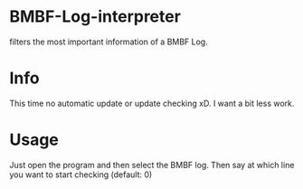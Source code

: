 # BMBF-Log-interpreter
filters the most important information of a BMBF Log.
# Info
This time no automatic update or update checking xD. I want a bit less work.
# Usage
Just open the program and then select the BMBF log. Then say at which line you want to start checking (default: 0)
